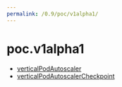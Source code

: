```yaml
---
permalink: /0.9/poc/v1alpha1/
---
```


# poc.v1alpha1



* [verticalPodAutoscaler](verticalPodAutoscaler.md)
* [verticalPodAutoscalerCheckpoint](verticalPodAutoscalerCheckpoint.md)